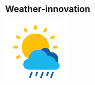 # Weather-innovation
<img width="200" alt="portfolio_view" src="https://github.com/davidebianchi03/Weather-innovation/blob/master/Icons/icon_transparent_background.png">
